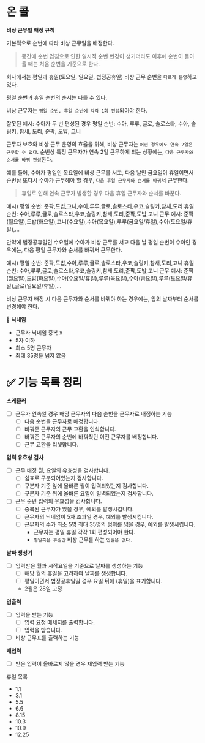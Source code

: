 

# 온 콜

**비상 근무일 배정 규칙**

기본적으로 순번에 따라 비상 근무일을 배정한다.
> 중간에 순번 겹침으로 인한 일시적 순번 변경이 생기더라도 이후에 순번이 돌아올 때는 처음 순번을 기준으로 한다.

회사에서는 평일과 휴일(토요일, 일요일, 법정공휴일) 비상 근무 순번을 `다르게 운영`하고 있다.

평일 순번과 휴일 순번의 순서는 다를 수 있다.

비상 근무자는 `평일 순번, 휴일 순번에 각각 1회 편성`되어야 한다.

잘못된 예시: 수아가 두 번 편성된 경우
평일 순번: 수아, 루루, 글로, 솔로스타, 수아, 슬링키, 참새, 도리, 준팍, 도밥, 고니

근무자 보호와 비상 근무 운영의 효율을 위해, 비상 근무자는 `어떤 경우에도 연속 2일은 근무할 수 없다`.
순번상 특정 근무자가 연속 2일 근무하게 되는 상황에는, `다음 근무자와 순서를 바꿔 편성`한다.

예를 들어, 수아가 평일인 목요일에 비상 근무를 서고, 다음 날인 금요일이 휴일이면서 순번상 또다시 수아가 근무해야 할 경우,
`다음 휴일 근무자와 순서를 바꿔`서 근무한다.
> 휴일로 인해 연속 근무가 발생할 경우 다음 휴일 근무자와 순서를 바꾼다.

예시)
평일 순번: 준팍,도밥,고니,수아,루루,글로,솔로스타,우코,슬링키,참새,도리
휴일 순번: 수아,루루,글로,솔로스타,우코,슬링키,참새,도리,준팍,도밥,고니
근무 예시: 준팍(월요일),도밥(화요일),고니(수요일),수아(목요일),루루(금요일/휴일),수아(토요일/휴일),...

만약에 법정공휴일인 수요일에 수아가 비상 근무를 서고 다음 날 평일 순번이 수아인 경우에는,
다음 평일 근무자와 순서를 바꿔서 근무한다.

예시)
평일 순번: 준팍,도밥,수아,루루,글로,솔로스타,우코,슬링키,참새,도리,고니
휴일 순번: 수아,루루,글로,솔로스타,우코,슬링키,참새,도리,준팍,도밥,고니
근무 예시: 준팍(월요일),도밥(화요일),수아(수요일/휴일),루루(목요일),수아(금요일),루루(토요일/휴일),글로(일요일/휴일),...

비상 근무자 배정 시 다음 근무자와 순서를 바꿔야 하는 경우에는, 앞의 날짜부터 순서를 변경해야 한다.

**🤔 닉네임**

- 근무자 닉네임 중복 x
- 5자 이하
- 최소 5명 근무자
- 최대 35명을 넘지 않음


# ✅ 기능 목록 정리

**스케줄러**

- [ ] 근무가 연속일 경우 해당 근무자의 다음 순번을 근무자로 배정하는 기능
    - [ ] 다음 순번을 근무자로 배정합니다.
    - [ ] 바꿔준 근무자의 근무 교환을 인식합니다.
    - [ ] 바꿔준 근무자의 순번에 바꿔줬던 이전 근무자를 배정합니다.
    - [ ] 근무 교환을 리셋합니다.

**입력 유효성 검사**

- [ ] 근무 배정 월, 요일의 유효성을 검사합니다.
    - [ ] 쉼표로 구분되어있는지 검사합니다.
    - [ ] 구분자 기준 앞에 올바른 월이 입력되었는지 검사합니다.
    - [ ] 구분자 기준 뒤에 올바른 요일이 일벽되었는지 검사합니다.
- [ ] 근무 순번 입력의 유효성을 검사합니다.
    - [ ] 중복된 근무자가 있을 경우, 예외를 발생시킵니다.
    - [ ] 근무자의 닉네임이 5자 초과일 경우, 예외를 발생시킵니다.
    - [ ] 근무자의 수가 최소 5명 최대 35명의 범위를 넘을 경우, 예외를 발생시킵니다.
        - 근무자는 평일 휴일 각각 1회 편성되어야 한다.
        - `평일혹은 휴일만` 비상 근무를 하는 `인원은 없다.`

**날짜 생성기**

- [ ] 입력받은 월과 시작요일을 기준으로 날짜를 생성하는 기능
    - [ ] 해당 월의 휴일을 고려하여 날짜를 생성합니다.
    - [ ] 평일이면서 법정공휴일일 경우 요일 뒤에 (휴일)을 표기합니다.
    - 2월은 28일 고정

**입출력**
- [ ] 입력을 받는 기능
    - [ ] 입력 요청 메세지를 출력합니다.
    - [ ] 입력을 받습니다.
- [ ] 비상 근무표를 출력하는 기능

**재입력**
- [ ] 받은 입력이 올바르지 않을 경우 재입력 받는 기능

휴일 목록
- 1.1
- 3.1
- 5.5
- 6.6
- 8.15
- 10.3
- 10.9
- 12.25